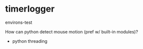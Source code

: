 # timerlogger
environs-test


How can python detect mouse motion (pref w/ built-in modules)?

* python threading
